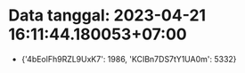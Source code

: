 # Data tanggal: 2023-04-21 16:11:44.180053+07:00

* {'4bEolFh9RZL9UxK7': 1986, 'KCIBn7DS7tY1UA0m': 5332}
